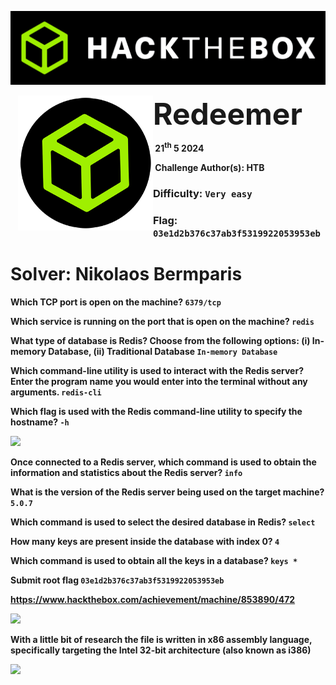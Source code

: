 
![](images/banner.png)







<img src="images/htb.png" style="margin-left: 20px; zoom: 60%;" align=left />    	<font size="10"> <b>Redeemer<b></font>

​		21<sup>th</sup> 5 2024

​		Challenge Author(s): 
   HTB
​		

 






### Difficulty: `Very easy`

### Flag: `03e1d2b376c37ab3f5319922053953eb`


# Solver: Nikolaos Bermparis




Which TCP port is open on the machine? 
```6379/tcp```

Which service is running on the port that is open on the machine? 
```redis```

What type of database is Redis? Choose from the following options: (i) In-memory Database, (ii) Traditional Database 
```In-memory Database```

Which command-line utility is used to interact with the Redis server? Enter the program name you would enter into the terminal without any arguments. 
```redis-cli```

Which flag is used with the Redis command-line utility to specify the hostname? 
```-h```

<img src="images/Screenshot 2024-05-28 022932" />  

Once connected to a Redis server, which command is used to obtain the information and statistics about the Redis server? 
```info```

What is the version of the Redis server being used on the target machine? 
```5.0.7```

Which command is used to select the desired database in Redis? 
```select```

How many keys are present inside the database with index 0? 
```4```

Which command is used to obtain all the keys in a database? 
```keys *```

Submit root flag
```03e1d2b376c37ab3f5319922053953eb```

https://www.hackthebox.com/achievement/machine/853890/472



<img src="images/Screenshot 2024-05-20 223226.png" />  

With a little bit of research the file  is written in x86 assembly language, specifically targeting the Intel 32-bit architecture (also known as i386)

<img src="images/KL_Intel_i386DX.jpg" /> 

